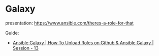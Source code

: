 # Galaxy
presentation: https://www.ansible.com/theres-a-role-for-that

Guide:
- [Ansible Galaxy | How To Upload Roles on Github & Ansible Galaxy | Session - 13](https://youtu.be/WaPIUhcwoPU)
